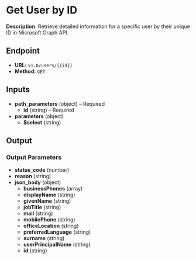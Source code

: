 # Get User by ID

**Description**: Retrieve detailed information for a specific user by their unique ID in Microsoft Graph API.

## Endpoint

- **URL:** `v1.0/users/{{id}}`
- **Method:** `GET`
## Inputs

- **path_parameters** (object) – Required
  - **id** (string) – Required
- **parameters** (object)
  - **$select** (string)
## Output

### Output Parameters

- **status_code** (number)
- **reason** (string)
- **json_body** (object)
  - **businessPhones** (array)
  - **displayName** (string)
  - **givenName** (string)
  - **jobTitle** (string)
  - **mail** (string)
  - **mobilePhone** (string)
  - **officeLocation** (string)
  - **preferredLanguage** (string)
  - **surname** (string)
  - **userPrincipalName** (string)
  - **id** (string)